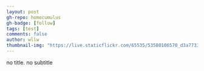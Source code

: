 ```yaml
---
layout: post
gh-repo: homocumulus
gh-badge: [follow]
tags: [test]
comments: false
author: wllw
thumbnail-img: "https://live.staticflickr.com/65535/53580106570_d3a773364e_k.jpg"
---
```


no title. no subtitle

